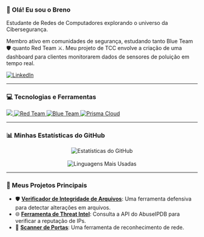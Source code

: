 ### 👋 Olá! Eu sou o Breno

<p align="left">
Estudante de Redes de Computadores explorando o universo da Cibersegurança.

Membro ativo em comunidades de segurança, estudando tanto Blue Team 🛡️ quanto Red Team ⚔️. Meu projeto de TCC envolve a criação de uma dashboard para clientes monitorarem dados de sensores de poluição em tempo real.

<p align="left">
  <a href="www.linkedin.com/in/lucas-breno-da-cruz-santos-47505a347/" target="_blank">
    <img src="https://img.shields.io/badge/LinkedIn-0077B5?style=for-the-badge&logo=linkedin&logoColor=white" alt="LinkedIn"/>
  </a>
</p>

---

### 💻 Tecnologias e Ferramentas

<p align="left">
  <a href="https://skillicons.dev">
    <img src="https://skillicons.dev/icons?i=python,git,github,linux,bash,vscode,kali,wireshark" />
    <img src="https://img.shields.io/badge/Red_Team-D92A2A?style=for-the-badge&logo=bugcrowd&logoColor=white" alt="Red Team"/>
  <img src="https://img.shields.io/badge/Blue_Team-0077B5?style=for-the-badge&logo=linuxsecurity&logoColor=white" alt="Blue Team"/>
  <img src="https://img.shields.io/badge/Prisma_Cloud-151A26?style=for-the-badge&logo=paloaltonetworks&logoColor=white" alt="Prisma Cloud"/>
  </a>
</p>

---

### 📊 Minhas Estatísticas do GitHub

<p align="center">
  <img align="center" src="https://github-readme-stats.vercel.app/api?username=brenuxvk&show_icons=true&theme=dracula&include_all_commits=true&count_private=true" alt="Estatísticas do GitHub"/>
  <br/><br/>
  <img align="center" src="https://github-readme-stats.vercel.app/api/top-langs/?username=brenuxvk&layout=compact&langs_count=7&theme=dracula" alt="Linguagens Mais Usadas"/>
</p>

---

### 🚀 Meus Projetos Principais

- 🛡️ **[Verificador de Integridade de Arquivos](https://github.com/SEU-USUARIO/Python-File-Integrity-Checker)**: Uma ferramenta defensiva para detectar alterações em arquivos.
- 🌐 **[Ferramenta de Threat Intel](https://github.com/SEU-USUARIO/Python-Threat-Intel-Tool)**: Consulta a API do AbuseIPDB para verificar a reputação de IPs.
- 🚪 **[Scanner de Portas](https://github.com/SEU-USUARIO/Python-Port-Scanner)**: Uma ferramenta de reconhecimento de rede.
